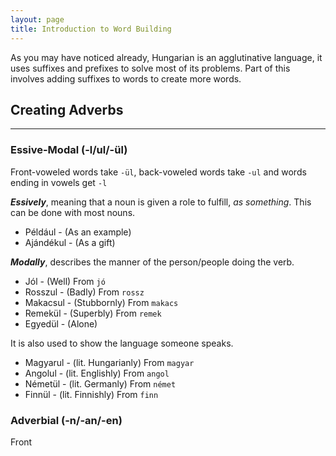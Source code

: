 ```yaml
---
layout: page
title: Introduction to Word Building
---
```


As you may have noticed already, Hungarian is an agglutinative language, it uses suffixes and prefixes to solve most of its problems. Part of this involves adding suffixes to words to create more words.

## Creating Adverbs
---

### Essive-Modal (-l/ul/-ül)

Front-voweled words take `-ül`, back-voweled words take `-ul` and words ending in vowels get `-l`

***Essively***, meaning that a noun is given a role to fulfill, *as something*. This can be done with most nouns.

* Például - (As an example)
* Ajándékul - (As a gift)

***Modally***, describes the manner of the person/people doing the verb.

* Jól - (Well) From `jó`
* Rosszul - (Badly) From `rossz`
* Makacsul - (Stubbornly) From `makacs`
* Remekül - (Superbly) From `remek`
* Egyedül - (Alone)

It is also used to show the language someone speaks.

* Magyarul - (lit. Hungarianly) From `magyar`
* Angolul - (lit. Englishly) From `angol`
* Németül - (lit. Germanly) From `német`
* Finnül - (lit. Finnishly) From `finn`

### Adverbial (-n/-an/-en)

Front

